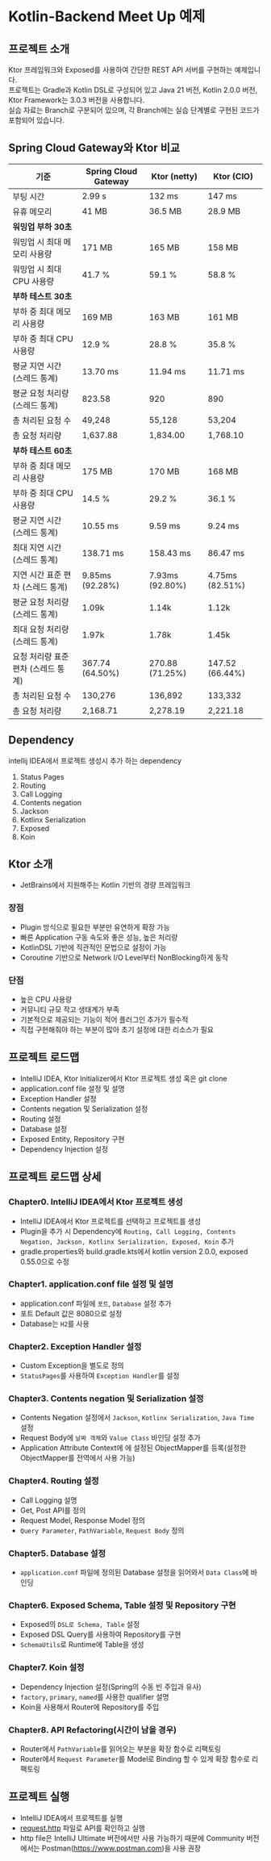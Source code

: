 # Kotlin-Backend Meet Up 예제

## 프로젝트 소개

Ktor 프레임워크와 Exposed를 사용하여 간단한 REST API 서버를 구현하는 예제입니다.  
프로젝트는 Gradle과 Kotlin DSL로 구성되어 있고 Java 21 버전, Kotlin 2.0.0 버전, Ktor Framework는 3.0.3 버전을 사용합니다.  
실습 자료는 Branch로 구분되어 있으며, 각 Branch에는 실습 단계별로 구현된 코드가 포함되어 있습니다.

## Spring Cloud Gateway와 Ktor 비교

| 기준                    | Spring Cloud Gateway | Ktor (netty)    | Ktor (CIO)      |
|-----------------------|----------------------|-----------------|-----------------|
| 부팅 시간                 | 2.99 s               | 132 ms          | 147 ms          |
| 유휴 메모리                | 41 MB                | 36.5 MB         | 28.9 MB         |
| **워밍업 부하 30초**        |                      |                 |                 |
| 워밍업 시 최대 메모리 사용량      | 171 MB               | 165 MB          | 158 MB          |
| 워밍업 시 최대 CPU 사용량      | 41.7 %               | 59.1 %          | 58.8 %          |
| **부하 테스트 30초**        |                      |                 |                 |
| 부하 중 최대 메모리 사용량       | 169 MB               | 163 MB          | 161 MB          |
| 부하 중 최대 CPU 사용량       | 12.9 %               | 28.8 %          | 35.8 %          |
| 평균 지연 시간 (스레드 통계)     | 13.70 ms             | 11.94 ms        | 11.71 ms        |
| 평균 요청 처리량 (스레드 통계)    | 823.58               | 920             | 890             |
| 총 처리된 요청 수            | 49,248               | 55,128          | 53,204          |
| 총 요청 처리량              | 1,637.88             | 1,834.00        | 1,768.10        |
| **부하 테스트 60초**        |                      |                 |                 |
| 부하 중 최대 메모리 사용량       | 175 MB               | 170 MB          | 168 MB          |
| 부하 중 최대 CPU 사용량       | 14.5 %               | 29.2 %          | 36.1 %          |
| 평균 지연 시간 (스레드 통계)     | 10.55 ms             | 9.59 ms         | 9.24 ms         |
| 최대 지연 시간 (스레드 통계)     | 138.71 ms            | 158.43 ms       | 86.47 ms        |
| 지연 시간 표준 편차 (스레드 통계)  | 9.85ms (92.28%)      | 7.93ms (92.80%) | 4.75ms (82.51%) |
| 평균 요청 처리량 (스레드 통계)    | 1.09k                | 1.14k           | 1.12k           |
| 최대 요청 처리량 (스레드 통계)    | 1.97k                | 1.78k           | 1.45k           |
| 요청 처리량 표준 편차 (스레드 통계) | 367.74 (64.50%)      | 270.88 (71.25%) | 147.52 (66.44%) |
| 총 처리된 요청 수            | 130,276              | 136,892         | 133,332         |
| 총 요청 처리량              | 2,168.71             | 2,278.19        | 2,221.18        |

## Dependency

intellij IDEA에서 프로젝트 생성시 추가 하는 dependency

1. Status Pages
2. Routing
3. Call Logging
4. Contents negation
5. Jackson
6. Kotlinx Serialization
7. Exposed
8. Koin

## Ktor 소개

- JetBrains에서 지원해주는 Kotlin 기반의 경량 프레임워크

### 장점

- Plugin 방식으로 필요한 부분만 유연하게 확장 가능
- 빠른 Application 구동 속도와 좋은 성능, 높은 처리량
- KotlinDSL 기반에 직관적인 문법으로 설정이 가능
- Coroutine 기반으로 Network I/O Level부터 NonBlocking하게 동작

### 단점

- 높은 CPU 사용량
- 커뮤니티 규모 작고 생태계가 부족
- 기본적으로 제공되는 기능이 적어 플러그인 추가가 필수적
- 직접 구현해줘야 하는 부분이 많아 초기 설정에 대한 리소스가 필요

## 프로젝트 로드맵

- IntelliJ IDEA, Ktor Initializer에서 Ktor 프로젝트 생성 혹은 git clone
- application.conf file 설정 및 설명
- Exception Handler 설정
- Contents negation 및 Serialization 설정
- Routing 설정
- Database 설정
- Exposed Entity, Repository 구현
- Dependency Injection 설정

## 프로젝트 로드맵 상세

### Chapter0. IntelliJ IDEA에서 Ktor 프로젝트 생성

- IntelliJ IDEA에서 Ktor 프로젝트를 선택하고 프로젝트를 생성
- Plugin을 추가 시 Dependency에 `Routing, Call Logging, Contents Negation, Jackson, Kotlinx Serialization, Exposed, Koin` 추가
- gradle.properties와 build.gradle.kts에서 kotlin version 2.0.0, exposed 0.55.0으로 수정

### Chapter1. application.conf file 설정 및 설명

- application.conf 파일에 `포트`, `Database` 설정 추가
- 포트 Default 값은 8080으로 설정
- Database는 `H2`를 사용

### Chapter2. Exception Handler 설정

- Custom Exception을 별도로 정의
- `StatusPages`를 사용하여 `Exception Handler`를 설정

### Chapter3. Contents negation 및 Serialization 설정

- Contents Negation 설정에서 `Jackson`, `Kotlinx Serialization`, `Java Time` 설정
- Request Body에 `날짜 객체`와 `Value Class` 바인딩 설정 추가
- Application Attribute Context에 에 설정된 ObjectMapper를 등록(설정한 ObjectMapper를 전역에서 사용 가능)

### Chapter4. Routing 설정

- Call Logging 설명
- Get, Post API를 정의
- Request Model, Response Model 정의
- `Query Parameter`, `PathVariable`, `Request Body` 정의

### Chapter5. Database 설정

- `application.conf` 파일에 정의된 Database 설정을 읽어와서 `Data Class`에 바인딩

### Chapter6. Exposed Schema, Table 설정 및 Repository 구현

- Exposed의 `DSL로 Schema, Table` 설정
- Exposed DSL Query를 사용하여 Repository를 구현
- `SchemaUtils`로 Runtime에 Table을 생성

### Chapter7. Koin 설정

- Dependency Injection 설정(Spring의 수동 빈 주입과 유사)
- `factory`, `primary`, `named`를 사용한 qualifier 설명
- Koin을 사용해서 Router에 Repository를 주입

### Chapter8. API Refactoring(시간이 남을 경우)

- Router에서 `PathVariable`를 읽어오는 부분을 확장 함수로 리팩토링
- Router에서 `Request Parameter`를 Model로 Binding 할 수 있게 확장 함수로 리팩토링

## 프로젝트 실행

- IntelliJ IDEA에서 프로젝트를 실행
- [request.http](request.http) 파일로 API를 확인하고 실행
- http file은 IntelliJ Ultimate 버전에서만 사용 가능하기 때문에 Community 버전에서는 Postman(https://www.postman.com)을 사용 권장